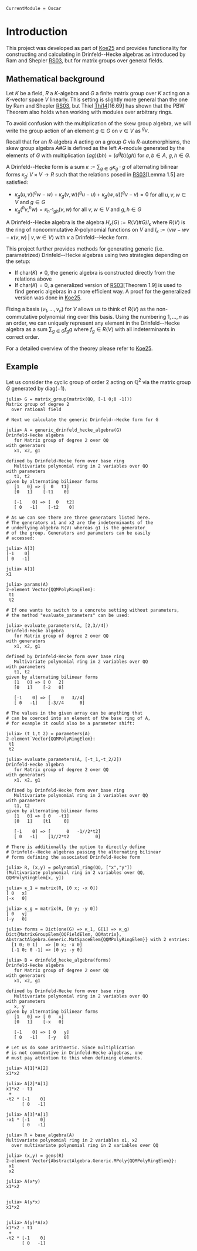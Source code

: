 ```@meta
CurrentModule = Oscar
```

# Introduction
This project was developed as part of [Koe25](@cite) and provides functionality for
constructing and calculating in Drinfeld--Hecke algebras
as introduced by Ram and Shepler [RS03](@cite), but for matrix 
groups over general fields.

## Mathematical background

Let $K$ be a field, $R$ a $K$-algebra and $G$ a finite matrix group over $K$
acting on a $K$-vector space $V$ linearly. This setting is slightly
more general than the one by Ram and Shepler [RS03](@cite), but Thiel [Thi14](@cite)[16.69]
has shown that the PBW Theorem also holds when working with modules
over arbitrary rings.

To avoid confusion with the multiplication of the skew group algebra,
we will write the group action of an element $g\in G$ on $v\in V$ as $^gv$.

Recall that for an $R$-algebra $A$ acting on a group $G$ via $R$-automorphisms,
the skew group algebra $A\#G$ is defined as the left $A$-module generated
by the elements of $G$ with multiplication $(ag)(bh) = (a ^gb)(gh)$ for $a,b\in A$,
$g,h\in G$.


A Drinfeld--Hecke form is a sum
$\kappa := \sum_{g\in G} \kappa_g \cdot g$
of alternating bilinear forms $\kappa_g\colon V\times V \rightarrow R$
such that the relations posed in [RS03](@cite)[Lemma 1.5] are satisfied:

- $\kappa_g(u,v)(^gw-w)+\kappa_g(v,w)(^gu-u)+\kappa_g(w,u)(^gv-v) = 0$ for all $u,v,w\in V$ and $g\in G$
- $\kappa_g(^hv,^hw)=\kappa_{h^{-1}gh}(v,w)$ for all $v,w\in V$ and $g, h\in G$

A Drinfeld--Hecke algebra is the algebra
$H_{\kappa}(G) := R\langle V \rangle \# G / I_{\kappa}$
where $R\langle V \rangle$ is the ring of noncommutative $R$-polynomial functions on $V$ and
$I_{\kappa} := \langle vw-wv-\kappa(v,w) \;|\; v,w\in V\rangle$
with $\kappa$ a Drinfeld--Hecke form.

This project further provides methods for generating generic (i.e. parametrized) 
Drinfeld--Hecke algebras using two strategies depending on the setup:
- If $\text{char}(K) \neq 0$, the generic algebra is constructed directly from the relations above
- If $\text{char}(K) = 0$, a generalized version of [RS03](@cite)[Theorem 1.9] is used to find generic algebras in a more efficient way. A proof for the generalized version was done in [Koe25](@cite).

Fixing a basis $(v_1,\dots,v_n)$ for $V$ allows us to think of $R\langle V\rangle$ as the non-commutative polynomial
ring over this basis. Using the numbering $1,\dots,n$ as an order,
 we can uniquely represent any element in the Drinfeld--Hecke algebra as a sum $\sum_{g\in G}f_g g$ where 
$f_g \in R\langle V\rangle$ with all indeterminants in correct order.

For a detailed overview of the theorey please refer to [Koe25](@cite).

## Example

Let us consider the cyclic group of order $2$ acting on $\mathbb{Q}^2$
via the matrix group $G$ generated by $\text{diag}(-1)$.

```jldoctest
julia> G = matrix_group(matrix(QQ, [-1 0;0 -1]))
Matrix group of degree 2
  over rational field

# Next we calculate the generic Drinfeld--Hecke form for G

julia> A = generic_drinfeld_hecke_algebra(G)
Drinfeld-Hecke algebra
   for Matrix group of degree 2 over QQ
with generators
   x1, x2, g1

defined by Drinfeld-Hecke form over base ring
   Multivariate polynomial ring in 2 variables over QQ
with parameters 
   t1, t2
given by alternating bilinear forms
   [1   0] => [  0   t1]
   [0   1]    [-t1    0]

   [-1    0] => [  0   t2]
   [ 0   -1]    [-t2    0]

# As we can see there are three generators listed here. 
# The generators x1 and x2 are the indeterminants of the
# underlying algebra R⟨V⟩ whereas g1 is the generator
# of the group. Generators and parameters can be easily 
# accessed:

julia> A[3]
[-1    0]
[ 0   -1]

julia> A[1]
x1

julia> params(A)
2-element Vector{QQMPolyRingElem}:
 t1
 t2

# If one wants to switch to a concrete setting without parameters,
# the method "evaluate_parameters" can be used:

julia> evaluate_parameters(A, [2,3//4])
Drinfeld-Hecke algebra
   for Matrix group of degree 2 over QQ
with generators
   x1, x2, g1

defined by Drinfeld-Hecke form over base ring
   Multivariate polynomial ring in 2 variables over QQ
with parameters 
   t1, t2
given by alternating bilinear forms
   [1   0] => [ 0   2]
   [0   1]    [-2   0]

   [-1    0] => [    0   3//4]
   [ 0   -1]    [-3//4      0]

# The values in the given array can be anything that 
# can be coerced into an element of the base ring of A, 
# for example it could also be a parameter shift:

julia> (t_1,t_2) = parameters(A)
2-element Vector{QQMPolyRingElem}:
 t1
 t2

julia> evaluate_parameters(A, [-t_1,-t_2/2])
Drinfeld-Hecke algebra
   for Matrix group of degree 2 over QQ
with generators
   x1, x2, g1

defined by Drinfeld-Hecke form over base ring
   Multivariate polynomial ring in 2 variables over QQ
with parameters 
   t1, t2
given by alternating bilinear forms
   [1   0] => [ 0   -t1]
   [0   1]    [t1     0]

   [-1    0] => [      0   -1//2*t2]
   [ 0   -1]    [1//2*t2          0]

# There is additionally the option to directly define
# Drinfeld--Hecke algebras passing the alternating bilinear
# forms defining the associated Drinfeld-Hecke form

julia> R, (x,y) = polynomial_ring(QQ, ["x","y"])
(Multivariate polynomial ring in 2 variables over QQ, QQMPolyRingElem[x, y])

julia> κ_1 = matrix(R, [0 x; -x 0])
[ 0   x]
[-x   0]

julia> κ_g = matrix(R, [0 y; -y 0])
[ 0   y]
[-y   0]

julia> forms = Dict(one(G) => κ_1, G[1] => κ_g)
Dict{MatrixGroupElem{QQFieldElem, QQMatrix}, AbstractAlgebra.Generic.MatSpaceElem{QQMPolyRingElem}} with 2 entries:
  [1 0; 0 1]   => [0 x; -x 0]
  [-1 0; 0 -1] => [0 y; -y 0]

julia> B = drinfeld_hecke_algebra(forms)
Drinfeld-Hecke algebra
   for Matrix group of degree 2 over QQ
with generators
   x1, x2, g1

defined by Drinfeld-Hecke form over base ring
   Multivariate polynomial ring in 2 variables over QQ
with parameters 
   x, y
given by alternating bilinear forms
   [1   0] => [ 0   x]
   [0   1]    [-x   0]

   [-1    0] => [ 0   y]
   [ 0   -1]    [-y   0]

# Let us do some arithmetic. Since multiplication
# is not commutative in Drinfeld-Hecke algebras, one 
# must pay attention to this when defining elements.

julia> A[1]*A[2]
x1*x2

julia> A[2]*A[1]
x1*x2 - t1
 + 
-t2 * [-1    0]
      [ 0   -1]
      
julia> A[3]*A[1]
-x1 * [-1    0]
      [ 0   -1]

julia> R = base_algebra(A)
Multivariate polynomial ring in 2 variables x1, x2
  over multivariate polynomial ring in 2 variables over QQ

julia> (x,y) = gens(R)
2-element Vector{AbstractAlgebra.Generic.MPoly{QQMPolyRingElem}}:
 x1
 x2

julia> A(x*y)
x1*x2


julia> A(y*x)
x1*x2


julia> A(y)*A(x)
x1*x2 - t1
 + 
-t2 * [-1    0]
      [ 0   -1]
```
